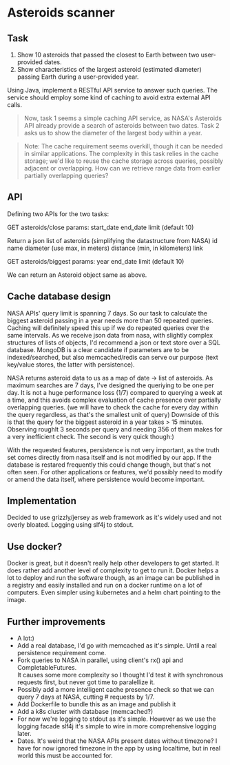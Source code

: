 # Asteroids scanner
## Task
 1. Show 10 asteroids that passed the closest to Earth between two user-provided dates.
 2. Show characteristics of the largest asteroid (estimated diameter) passing Earth during a user-provided year.
 
Using Java, implement a RESTful API service to answer such queries. The service should employ some kind of caching to avoid extra external API calls.
> Now, task 1 seems a simple caching API service, as NASA's Asteroids API already provide a search of asteroids between two dates.
> Task 2 asks us to show the diameter of the largest body within a year.

> Note: The cache requirement seems overkill, though it can be needed in similar applications.
  The complexity in this task relies in the cache storage; we'd like to reuse the cache storage across queries, possibly adjacent or overlapping. How can we retrieve range data from earlier partially overlapping queries?

## API
Defining two APIs for the two tasks:

GET asteroids/close
params: start_date
        end_date limit (default 10)

Return a json list of asteroids (simplifying the datastructure from NASA)
   id
   name
   diameter (use max, in meters)
   distance (min, in kilometers)
   link

GET asteroids/biggest
params: year
end_date
limit (default 10)

We can return an Asteroid object same as above.

## Cache database design
NASA APIs' query limit is spanning 7 days. So our task to calculate the biggest asteroid passing in a year needs more than 50 repeated queries.
Caching will definitely speed this up if we do repeated queries over the same intervals.
As we receive json data from nasa, with slightly complex structures of lists of objects, I'd recommend a json or text store over a SQL database. 
MongoDB is a clear candidate if parameters are to be indexed/searched, but also memcached/redis can serve our purpose (text key/value stores, the latter with persistence).

NASA returns asteroid data to us as a map of date -> list of asteroids.
As maximum searches are 7 days, I've designed the queriying to be one per day. It is not a huge performance loss (1/7) compared to querying a week at a time,
and this avoids complex evaluation of cache presence over partially overlapping queries.
(we will have to check the cache for every day within the query regardless, as that's the smallest unit of query)
Downside of this is that the query for the biggest asteroid in a year takes > 15 minutes. 
Observing roughlt 3 seconds per query and needing 356 of them makes for a very inefficient check. 
The second is very quick though:) 

With the requested features, persistence is not very important, as the truth set comes directly from nasa itself and is not modified by our app.
If the database is restared frequently this could change though, but that's not often seen.
For other applications or features, we'd possibly need to modify or amend the data itself, where persistence would become important.

## Implementation
Decided to use grizzly/jersey as web framework as it's widely used and not overly bloated.
Logging using slf4j to stdout.

## Use docker?
Docker is great, but it doesn't really help other developers to get started. 
It does rather add another level of complexity to get to run it.
Docker helps a lot to deploy and run the software though, as an image can be published in a registry and easily installed and run on a docker runtime on a lot of computers.
Even simpler using kubernetes and a helm chart pointing to the image.

## Further improvements
- A lot:)
- Add a real database, I'd go with memcached as it's simple. Until a real persistence requirement come.
- Fork queries to NASA in parallel, using client's rx() api and CompletableFutures.  
  It causes some more complexity so I thought I'd test it with synchronous requests first, but never got time to paralellize it.
- Possibly add a more intelligent cache presence check so that we can query 7 days at NASA, cutting # requests by 1/7.
- Add Dockerfile to bundle this as an image and publish it
- Add a k8s cluster with database (memcached?) 
- For now we're logging to stdout as it's simple. However as we use the logging facade slf4j it's simple to wire in more comprehensive logging later. 
- Dates. It's weird that the NASA APIs present dates without timezone? 
  I have for now ignored timezone in the app by using localtime, but in real world this must be accounted for.